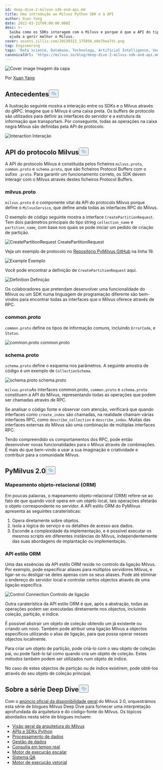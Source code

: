 ```yaml
---
id: deep-dive-2-milvus-sdk-and-api.md
title: Uma introdução ao Milvus Python SDK e à API
author: Xuan Yang
date: 2022-03-21T00:00:00.000Z
desc: >-
  Saiba como os SDKs interagem com o Milvus e porque é que a API do tipo ORM o
  ajuda a gerir melhor o Milvus.
cover: assets.zilliz.com/20220322_175856_e8e7bea7dc.png
tag: Engineering
tags: 'Data science, Database, Technology, Artificial Intelligence, Vector Management'
canonicalUrl: 'https://milvus.io/blog/deep-dive-2-milvus-sdk-and-api.md'
---
```

<p>
  
   <span class="img-wrapper"> <img translate="no" src="https://assets.zilliz.com/20220322_175856_e8e7bea7dc.png" alt="Cover image" class="doc-image" id="cover-image" />
   </span> <span class="img-wrapper"> <span>Imagem da capa</span> </span></p>
<p>Por <a href="https://github.com/XuanYang-cn">Xuan Yang</a></p>
<h2 id="Background" class="common-anchor-header">Antecedentes<button data-href="#Background" class="anchor-icon" translate="no">
      <svg translate="no"
        aria-hidden="true"
        focusable="false"
        height="20"
        version="1.1"
        viewBox="0 0 16 16"
        width="16"
      >
        <path
          fill="#0092E4"
          fill-rule="evenodd"
          d="M4 9h1v1H4c-1.5 0-3-1.69-3-3.5S2.55 3 4 3h4c1.45 0 3 1.69 3 3.5 0 1.41-.91 2.72-2 3.25V8.59c.58-.45 1-1.27 1-2.09C10 5.22 8.98 4 8 4H4c-.98 0-2 1.22-2 2.5S3 9 4 9zm9-3h-1v1h1c1 0 2 1.22 2 2.5S13.98 12 13 12H9c-.98 0-2-1.22-2-2.5 0-.83.42-1.64 1-2.09V6.25c-1.09.53-2 1.84-2 3.25C6 11.31 7.55 13 9 13h4c1.45 0 3-1.69 3-3.5S14.5 6 13 6z"
        ></path>
      </svg>
    </button></h2><p>A ilustração seguinte mostra a interação entre os SDKs e o Milvus através do gRPC. Imagine que o Milvus é uma caixa preta. Os buffers de protocolo são utilizados para definir as interfaces do servidor e a estrutura da informação que transportam. Por conseguinte, todas as operações na caixa negra Milvus são definidas pela API de protocolo.</p>
<p>
  
   <span class="img-wrapper"> <img translate="no" src="https://assets.zilliz.com/SDK_10c9673111.png" alt="Interaction" class="doc-image" id="interaction" />
   </span> <span class="img-wrapper"> <span>Interação</span> </span></p>
<h2 id="Milvus-Protocol-API" class="common-anchor-header">API do protocolo Milvus<button data-href="#Milvus-Protocol-API" class="anchor-icon" translate="no">
      <svg translate="no"
        aria-hidden="true"
        focusable="false"
        height="20"
        version="1.1"
        viewBox="0 0 16 16"
        width="16"
      >
        <path
          fill="#0092E4"
          fill-rule="evenodd"
          d="M4 9h1v1H4c-1.5 0-3-1.69-3-3.5S2.55 3 4 3h4c1.45 0 3 1.69 3 3.5 0 1.41-.91 2.72-2 3.25V8.59c.58-.45 1-1.27 1-2.09C10 5.22 8.98 4 8 4H4c-.98 0-2 1.22-2 2.5S3 9 4 9zm9-3h-1v1h1c1 0 2 1.22 2 2.5S13.98 12 13 12H9c-.98 0-2-1.22-2-2.5 0-.83.42-1.64 1-2.09V6.25c-1.09.53-2 1.84-2 3.25C6 11.31 7.55 13 9 13h4c1.45 0 3-1.69 3-3.5S14.5 6 13 6z"
        ></path>
      </svg>
    </button></h2><p>A API do protocolo Milvus é constituída pelos ficheiros <code translate="no">milvus.proto</code>, <code translate="no">common.proto</code> e <code translate="no">schema.proto</code>, que são ficheiros Protocol Buffers com o sufixo <code translate="no">.proto</code>. Para garantir um funcionamento correto, os SDK devem interagir com o Milvus através destes ficheiros Protocol Buffers.</p>
<h3 id="milvusproto" class="common-anchor-header">milvus.proto</h3><p><code translate="no">milvus.proto</code> é o componente vital da API do protocolo Milvus porque define o <code translate="no">MilvusService</code>, que define ainda todas as interfaces RPC do Milvus.</p>
<p>O exemplo de código seguinte mostra a interface <code translate="no">CreatePartitionRequest</code>. Tem dois parâmetros principais do tipo string <code translate="no">collection_name</code> e <code translate="no">partition_name</code>, com base nos quais se pode iniciar um pedido de criação de partição.</p>
<p>
  
   <span class="img-wrapper"> <img translate="no" src="https://assets.zilliz.com/code_d5f034d58d.png" alt="CreatePartitionRequest" class="doc-image" id="createpartitionrequest" />
   </span> <span class="img-wrapper"> <span>CreatePartitionRequest</span> </span></p>
<p>Veja um exemplo de protocolo no <a href="https://github.com/milvus-io/milvus-proto/blob/44f59db22b27cc55e4168c8e53b6e781c010a713/proto/milvus.proto">Repositório PyMilvus GitHub</a> na linha 19.</p>
<p>
  
   <span class="img-wrapper"> <img translate="no" src="https://assets.zilliz.com/create_partition_938691f07f.png" alt="Example" class="doc-image" id="example" />
   </span> <span class="img-wrapper"> <span>Exemplo</span> </span></p>
<p>Você pode encontrar a definição de <code translate="no">CreatePartitionRequest</code> aqui.</p>
<p>
  
   <span class="img-wrapper"> <img translate="no" src="https://assets.zilliz.com/20220321_112254_4ec4f35bd3.png" alt="Definition" class="doc-image" id="definition" />
   </span> <span class="img-wrapper"> <span>Definição</span> </span></p>
<p>Os colaboradores que pretendam desenvolver uma funcionalidade do Milvus ou um SDK numa linguagem de programação diferente são bem-vindos para encontrar todas as interfaces que o Milvus oferece através de RPC.</p>
<h3 id="commonproto" class="common-anchor-header">common.proto</h3><p><code translate="no">common.proto</code> define os tipos de informação comuns, incluindo <code translate="no">ErrorCode</code>, e <code translate="no">Status</code>.</p>
<p>
  
   <span class="img-wrapper"> <img translate="no" src="https://assets.zilliz.com/20220321_112303_eaafc432a8.png" alt="common.proto" class="doc-image" id="common.proto" />
   </span> <span class="img-wrapper"> <span>common.proto</span> </span></p>
<h3 id="schemaproto" class="common-anchor-header">schema.proto</h3><p><code translate="no">schema.proto</code> define o esquema nos parâmetros. A seguinte amostra de código é um exemplo de <code translate="no">CollectionSchema</code>.</p>
<p>
  
   <span class="img-wrapper"> <img translate="no" src="https://assets.zilliz.com/20220321_112313_df4ebe36e7.png" alt="schema.proto" class="doc-image" id="schema.proto" />
   </span> <span class="img-wrapper"> <span>schema.proto</span> </span></p>
<p><code translate="no">milvus.proto</code>As interfaces common.proto, <code translate="no">common.proto</code> e <code translate="no">schema.proto</code> constituem a API do Milvus, representando todas as operações que podem ser chamadas através de RPC.</p>
<p>Se analisar o código fonte e observar com atenção, verificará que quando interfaces como <code translate="no">create_index</code> são chamadas, na realidade chamam várias interfaces RPC, como <code translate="no">describe_collection</code> e <code translate="no">describe_index</code>. Muitas das interfaces externas do Milvus são uma combinação de múltiplas interfaces RPC.</p>
<p>Tendo compreendido os comportamentos dos RPC, pode então desenvolver novas funcionalidades para o Milvus através de combinações. É mais do que bem-vindo a usar a sua imaginação e criatividade e contribuir para a comunidade Milvus.</p>
<h2 id="PyMilvus-20" class="common-anchor-header">PyMilvus 2.0<button data-href="#PyMilvus-20" class="anchor-icon" translate="no">
      <svg translate="no"
        aria-hidden="true"
        focusable="false"
        height="20"
        version="1.1"
        viewBox="0 0 16 16"
        width="16"
      >
        <path
          fill="#0092E4"
          fill-rule="evenodd"
          d="M4 9h1v1H4c-1.5 0-3-1.69-3-3.5S2.55 3 4 3h4c1.45 0 3 1.69 3 3.5 0 1.41-.91 2.72-2 3.25V8.59c.58-.45 1-1.27 1-2.09C10 5.22 8.98 4 8 4H4c-.98 0-2 1.22-2 2.5S3 9 4 9zm9-3h-1v1h1c1 0 2 1.22 2 2.5S13.98 12 13 12H9c-.98 0-2-1.22-2-2.5 0-.83.42-1.64 1-2.09V6.25c-1.09.53-2 1.84-2 3.25C6 11.31 7.55 13 9 13h4c1.45 0 3-1.69 3-3.5S14.5 6 13 6z"
        ></path>
      </svg>
    </button></h2><h3 id="Object-relational-mapping-ORM" class="common-anchor-header">Mapeamento objeto-relacional (ORM)</h3><p>Em poucas palavras, o mapeamento objeto-relacional (ORM) refere-se ao fato de que quando você opera em um objeto local, tais operações afetarão o objeto correspondente no servidor. A API estilo ORM do PyMilvus apresenta as seguintes caraterísticas:</p>
<ol>
<li>Opera diretamente sobre objetos.</li>
<li>Isola a lógica do serviço e os detalhes de acesso aos dados.</li>
<li>Esconde a complexidade da implementação, e é possível executar os mesmos scripts em diferentes instâncias do Milvus, independentemente das suas abordagens de implantação ou implementação.</li>
</ol>
<h3 id="ORM-style-API" class="common-anchor-header">API estilo ORM</h3><p>Uma das essências da API estilo ORM reside no controlo da ligação Milvus. Por exemplo, pode especificar aliases para múltiplos servidores Milvus, e ligar-se ou desligar-se deles apenas com os seus aliases. Pode até eliminar o endereço do servidor local e controlar certos objectos através de uma ligação específica.</p>
<p>
  
   <span class="img-wrapper"> <img translate="no" src="https://assets.zilliz.com/20220321_112320_d5ff08a582.png" alt="Control Connection" class="doc-image" id="control-connection" />
   </span> <span class="img-wrapper"> <span>Controlo de ligação</span> </span></p>
<p>Outra caraterística da API estilo ORM é que, após a abstração, todas as operações podem ser executadas diretamente nos objectos, incluindo coleção, partição, e índice.</p>
<p>É possível abstrair um objeto de coleção obtendo um já existente ou criando um novo. Também pode atribuir uma ligação Milvus a objectos específicos utilizando o alias de ligação, para que possa operar nesses objectos localmente.</p>
<p>Para criar um objeto de partição, pode criá-lo com o seu objeto de coleção pai, ou pode fazê-lo tal como quando cria um objeto de coleção. Estes métodos também podem ser utilizados num objeto de índice.</p>
<p>No caso de estes objectos de partição ou de índice existirem, pode obtê-los através do seu objeto de coleção principal.</p>
<h2 id="About-the-Deep-Dive-Series" class="common-anchor-header">Sobre a série Deep Dive<button data-href="#About-the-Deep-Dive-Series" class="anchor-icon" translate="no">
      <svg translate="no"
        aria-hidden="true"
        focusable="false"
        height="20"
        version="1.1"
        viewBox="0 0 16 16"
        width="16"
      >
        <path
          fill="#0092E4"
          fill-rule="evenodd"
          d="M4 9h1v1H4c-1.5 0-3-1.69-3-3.5S2.55 3 4 3h4c1.45 0 3 1.69 3 3.5 0 1.41-.91 2.72-2 3.25V8.59c.58-.45 1-1.27 1-2.09C10 5.22 8.98 4 8 4H4c-.98 0-2 1.22-2 2.5S3 9 4 9zm9-3h-1v1h1c1 0 2 1.22 2 2.5S13.98 12 13 12H9c-.98 0-2-1.22-2-2.5 0-.83.42-1.64 1-2.09V6.25c-1.09.53-2 1.84-2 3.25C6 11.31 7.55 13 9 13h4c1.45 0 3-1.69 3-3.5S14.5 6 13 6z"
        ></path>
      </svg>
    </button></h2><p>Com o <a href="https://milvus.io/blog/2022-1-25-annoucing-general-availability-of-milvus-2-0.md">anúncio oficial da disponibilidade geral</a> do Milvus 2.0, orquestrámos esta série de blogues Milvus Deep Dive para fornecer uma interpretação aprofundada da arquitetura e do código-fonte do Milvus. Os tópicos abordados nesta série de blogues incluem:</p>
<ul>
<li><a href="https://milvus.io/blog/deep-dive-1-milvus-architecture-overview.md">Visão geral da arquitetura do Milvus</a></li>
<li><a href="https://milvus.io/blog/deep-dive-2-milvus-sdk-and-api.md">APIs e SDKs Python</a></li>
<li><a href="https://milvus.io/blog/deep-dive-3-data-processing.md">Processamento de dados</a></li>
<li><a href="https://milvus.io/blog/deep-dive-4-data-insertion-and-data-persistence.md">Gestão de dados</a></li>
<li><a href="https://milvus.io/blog/deep-dive-5-real-time-query.md">Consulta em tempo real</a></li>
<li><a href="https://milvus.io/blog/deep-dive-7-query-expression.md">Motor de execução escalar</a></li>
<li><a href="https://milvus.io/blog/deep-dive-6-oss-qa.md">Sistema QA</a></li>
<li><a href="https://milvus.io/blog/deep-dive-8-knowhere.md">Motor de execução vetorial</a></li>
</ul>

